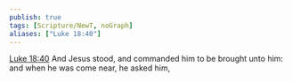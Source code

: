 ```yaml
---
publish: true
tags: [Scripture/NewT, noGraph]
aliases: ["Luke 18:40"]
---
```

[Luke 18:40](https://churchofjesuschrist.org/study/scriptures/nt/luke/18?lang=eng&id=p40#p40) And Jesus stood, and commanded him to be brought unto him: and when he was come near, he asked him,
